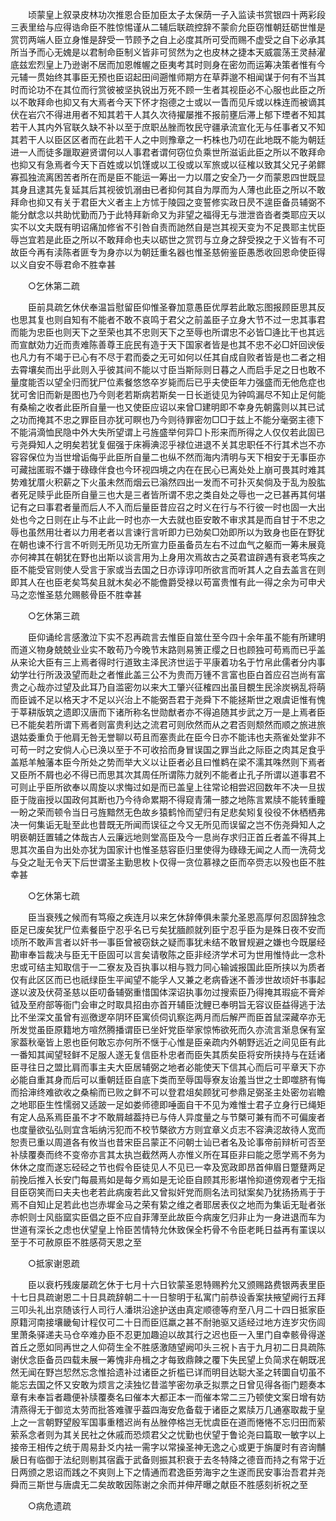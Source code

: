 <!-- { "loadSidebar": true } -->
　　顷蒙皇上叙录皮林功次推恩合臣加臣太子太保荫一子入监读书赏银四十两彩段三表里给与应得诰命臣不胜惊惕谨从二辅后联疏控辞不蒙俞允臣窃惟朝廷砺世惟是赏罚两端人臣立身惟是辞受一节顾予之自上必度其所可受而赐不虚受之自下必承其所当予而心无媿是以君制命臣制义皆非可贸然为之也皮林之捷本天威震荡王灵赫濯底兹宏烈皇上乃逊谢不居而加恩帷幄之臣夷考其时则身在密勿而运筹决策者惟有今元辅一贯始终其事臣无预也臣诏起田间遡惟师期方在草莽邈不相闻谋于何有不当其时而论功不在其位而行赏彼被坚执锐出万死不顾一生者其视臣必不心服也此臣之所以不敢拜命也抑又有大焉者今天下怀才抱德之士或以一眚而见斥或以株连而被谪其伏在岩穴不得进用者不知其若干人其久次待擢屡推不报前壅后滞上郁下堙者不知其若干人其内外官联久缺不补以至于庶职丛脞而牧民守疆承流宣化无与任事者又不知其若干人以臣区区者而在此若干人之中则豫章之一朽株也乃叨在此地既不能为朝廷进一人而徒多躐取避贤谓何以人事君者谓何窃位负乘世所滋诟此臣之所以不敢拜命也抑又有急焉者今天下百姓或以饥馑或以工役或以军旅或以征榷以致其父兄子弟鳏寡孤独流离困苦者所在而是臣不能运一筹出一力以厝之安全乃一夕而蒙恩四世既显其身且逮其先复延其后其视彼饥溺由已者抑何其自为厚而为人薄也此臣之所以不敢拜命也抑又有关于君臣大义者主上方怵于陵园之变誓修实政日昃不遑臣备员辅弼不能分猷念以共助忧勤而乃于此特拜新命又为非望之福得无与泄泄沓沓者类耶应天以实不以文夫既有明诏痛加修省不引咎自责而訑然自是岂其视天变为不足畏耶主忧臣辱岂宜若是此臣之所以不敢拜命也夫以砺世之赏罚与立身之辞受揆之于义皆有不可故臣今再有渎陈者匪专为身亦以为朝廷重名器也惟圣慈俯鉴臣愚悉收回恩命使臣得以义自安不辱君命不胜幸甚 

　　○乞休第二疏 

　　臣前具疏乞休伏奉温旨慰留臣仰惟圣眷加意愚臣优厚若此敢忘图报顾臣思其反也思其复也则自知有不能者不敢不哀鸣于君父之前盖臣子立身大节不过一忠其事君而能为忠臣也则天下之至荣也其不忠则天下之至辱也所谓忠不必皆□逄比干也其远而宣猷効力近而责难陈善尊王庇民有造于天下国家者皆是也其不忠不必□奸回谀佞也凡力有不竭于已心有不尽于君而委之无可如何以任其自成自败者皆是也二者之相去霄壤矣而出乎此则入乎彼其间不能以寸臣当斯际则日暮之人而启手足之日也敢不量度能否以望全归而犹尸位素餐悠悠卒岁毙而后已乎夫使臣年力强盛而无他危症也犹可舍旧而新是图也乃今则老若斯病若斯矣一日长逝徒见为钟鸣漏尽不知止足何能有桑榆之收者此臣所自量一也又使臣应诏以来曾□建明即不幸身先朝露则以其已试之功而掩其不忠之罪臣目亦犹可瞑也乃今则待罪密勿□□于兹上不能分毫弼主德下不能涓滴恤民隐中外大失所望谓上弓旌盛举何异□卜形来而所得之人仅仅若此固已亏尧舜知人之明矣若犹复倔强于床褥淟涊乎禄位进退不关其忠职任不行其术岂不亦容容保位为当世增诟侮乎此臣所自量二也纵不然而海内清明与天下相安于无事臣亦可藏拙匿瑕不嫌于碌碌伴食也今环视四境之内在在民心已离处处上崩可畏其时难其势难犹厝火积薪之下火虽未然而烟云已滃然四出一发而不可扑灭矣倘及于乱为股肱者死足赎乎此臣所自量三也大是三者皆所谓不忠之类自处之辱也一之已甚再其何堪记有之曰事君者量而后人不入而后量臣昔应召之时义在行与不行彼一时也固一大出处也今之日则在止与不止此一时也亦一大去就也臣安敢不审求其是而自甘于不忠之辱也虽然用壮者以力用老者以言谏行言听即力已効矣□効即所以为致身也臣在野犹在朝也谏不行言不听则无所见功无所宣力臣虽备员左右不过血气之躯而一筹未展竟亦何裨其在朝犹在野也出斯以谈言用为上身用次焉故古之英君谊辟遇有衰老笃疾之臣不能受官则使人受言于家或当去国之日亦谆谆叩所欲言而听其人之自去盖言在则即其人在也臣老矣笃矣且就木矣必不能儋爵受禄以苟富贵惟有此一得之余为可申犬马之恋惟圣慈允赐骸骨臣不胜幸甚 

　　○乞休第三疏 

　　臣仰诵纶言感激泣下实不忍再疏言去惟臣自筮仕至今四十余年虽不能有所建明而道义物身兢兢业业实不敢苟乃今晚节末路则易箦正缨之日也顾独可苟焉而已乎盖从来论大臣有三上焉者得时行道致主泽民济世运于平康着功名于竹帛此儒者分内事幼学壮行所汲汲望而赴之者惟此盖三公不为贵而万锺不言富也臣白首应召岂尚有富贵之心哉亦过望及此耳乃自滥密勿以来大工肇兴征榷四出虽目覩生民涂炭祸乱将萌而臣诚不足以格天才不足以兴治上不能弼吾君于尧舜下不能拯斯世之艰虞讵惟有愧于莘耕版筑之遗即汉唐而下诸所称名世勋猷者亦不得追随其步武之万一是上焉者臣已不能矣若所谓下焉者则富贵利达之流君可则欣然而从之君否则颓然而顺之旅进旅退姑委重负于他肩无咎无誉聊以苟且而塞责此在臣今日亦不能讳也夫燕雀处堂非不可苟一时之安倘人心已涣以至于不可收拾而身冒误国之罪当此之际臣之肉其足食乎盖羝羊触藩本臣今所处之势而举大义以让臣者必且曰惟鹈在梁不濡其咮然则下焉者又臣所不屑也必不得已而思其次其周任所谓陈力就列不能者止孔子所谓以道事君不可则止乎臣所欲奉以周旋以求悔过如是而已盖皇上往常论相尝迟回数年不决一旦拔臣于陇亩授以国政何其断也乃今待命累期不得窥青蒲一膝之地陈言累牍不能转重瞳一盼之荣而顿令当日弓旌黯然无色故乡猿鹤怜而望归有足悲矣矧复役役不休栖栖弗决一何集诟无耻至此也昔既无所闻而误征之今又无所见而误留之岂不伤尧舜知人之明亵朝廷置辅之体哉古人云廉远地则堂高臣及今一息尚存求归正首丘者盖不得其上思其次虽自为出处亦犹为国家计也惟圣慈容臣归里使得为碌碌无闻之人而一洗荷戈与殳之耻无令天下后世谓圣主勤思枚卜仅得一贪位慕禄之臣而卒赍志以殁也臣不胜幸甚 

　　○乞休第七疏 

　　臣当衰残之候而有笃癈之疾连月以来乞休辞俸俱未蒙允圣恩高厚何忍固辞独念臣足已废矣犹尸位素餐臣宁忍乎名已亏矣犹腼颜就列臣宁忍乎臣为是殊日夜不安而顷所不敢声言者以奸书一事臣曾被窃鈇之疑而事犹未结不敢冒规避之嫌也今既屡经勘审奉旨裁决与臣无干臣固可以言矣请敬陈之臣非经济学术可为世用惟恃此一念朴忠或可结主知取信于一二寮友及百执事以相与戮力同心输诚报国此臣所挟以为质者仅有此区区而已也祇绿臣生平闻望不能孚人又兼之老病昏迷不善涉世故顷奸书事起遂以波及伏荷圣慈以臣叨备辅弼重惜国体深诏执事勿过搜索臣乃得掩其瑕疵不膏斧钺及至府部等衙门会审之时取具招由亦首开辅臣沈鲤已奉明旨无容议臣益得逃于法比不坐深文虽曾有巡徼逻卒阴环臣寓侦伺讥察迄两月而后解严而臣首鼠深藏卒亦无所发觉虽臣原籍地方喧然腾播谓臣已坐奸党臣举家惊怖欲死而久亦流言渐息保有室家葢秋毫皆上恩也臣何敢忘亦何所不惬于心惟是臣亲疏内外朝野远近之间见臣有此一番知其闻望轻鲜不足服人遂无复信臣朴忠者而臣失其质矣臣将安所挟持与在廷诸臣寻往日之盟比肩而事主夫大臣居辅弼之地者必能使天下信其心而后可平章天下亦必能自重其身而后可以重朝廷臣自底下类而至辱国辱寮友诒羞当世之士即噬脐有悔而拾渖终难欲收之桑榆而已败之鲜不可以登君俎矣顾犹可参鼎足弼圣主处密勿岩瞻之地耶臣生性懦弱又适跛一足如娄师德即唾面自干不见为难惟士君子立身行已绳矩有定人品系焉臣虽不才不敢屑越葢持已与侍人异度量之与节槩可兼有而不可偏废者也度量欲弘弘则宜含垢纳污犯而不校节槩欲方方则宜章义贞志不容淟涊故待人宽而恕责已重以周道各有攸当也昔宋臣吕蒙正不问朝士讪已者名及论事帝前辩析可否至补牍覆奏而终不变帝亦言其太执岂截然两人亦惟义所在耳臣非曰能之愿学焉不务为休休之度而遂忘硁硁之节也假令臣徒见人不见已一幸及宽政即昂首伸眉日蹩躠两足前挽后推入长安门每晨焉如是每夕焉如是无论臣自顾其形影堪怜抑道傍观者宁无指目臣窃笑而曰夫夫也老若此病废若此又曾拟奸党而厕名法司狱案矣乃犹扬扬焉于于焉不自知止足若此也岂赤墀金马之荣有絷之维之者耶居表仪之地而为集诟无耻者张赤帜则士风啙窳实臣倡之臣不应自菲薄至此故臣今病废乞归非止为一身进退而车为世道有深长之虑也伏望皇上怜臣苦情特允休致保全朽骨不令臣老眊日益再有罣误以至于不可赦原臣不胜感荷天恩之至 

　　○抵家谢恩疏 

　　臣以衰朽残废屡疏乞休于七月十六日钦蒙圣恩特赐矜允又颁赐路费银两表里臣十七日具疏谢恩二十日具疏辞朝二十一日黎明于私寓门前恭设香案扶掖望阙行五拜三叩头礼出京随该行人司行人潘珙沿途护送由真定顺德等府至八月二十四日抵家臣原籍河南接壤畿甸计程仅可二十日而臣尩羸之甚不耐驰驱又适经过地方连岁灾伤闾里萧条驿递夫马仓卒难办臣不忍更加趣迫以故其行之迟也臣一入里门自幸骸骨得遂首丘之愿如同再世之人仰荷生全不胜感激随望阙叩头三祝卜吉于九月初二日具疏陈谢伏念臣备员四载未展一筹愧非舟楫之才每致鼎餗之覆下失民望上负简求在朝既冺然无闻在野岂恝然忘念惟拾遗补过诸臣之折槛已详而明目达聪大圣之转圜自切虽不能忘去国之怀又安敢为烦言之渎独忆昔滥竽密勿承乏拟票之日曾见得各衙门题奏本章有未奉旨者趣便补牍覆奏名曰催本大都正本一而催本常二三乃顿使文案日增有妨清燕得无于御览太劳而批答难骤乎葢四海安危备载于诸臣之累牍万几通塞取裁于皇上之一言朝野望殷军国事重稽迟尚有丛脞停格岂无忧虞臣在道而惓惓不忘归田而萦萦系念者则为其关民社之休戚而恐烦君父之忧勤也伏望于鲁论尧曰篇取一敏字以上接帝王相传之统于周易卦爻内袪一需字以常操圣神无逸之心或更于旃厦时有咨询黼扆日有临御于法纪则剔其宿蠧于武备则振其积衰于去冬特降之德音而持之有常于近日两颁之恩诏而践之不爽则上下之情通而君逸臣劳海宇之生遂而民安事治吾君并尧舜而三斯世与唐虞无二矣故敢因陈谢之余而并伸芹曝之献臣不胜感刻祈祝之至 

　　○病危遗疏 

